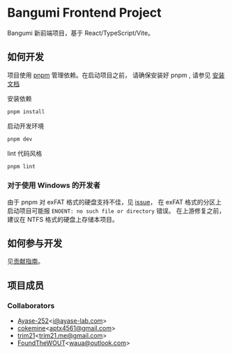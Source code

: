 # Bangumi Frontend Project

Bangumi 新前端项目，基于 React/TypeScript/Vite。

## 如何开发

项目使用 [pnpm](https://pnpm.io/) 管理依赖。在启动项目之前，
请确保安装好 pnpm , 请参见 [安装文档](https://pnpm.io/installation)

安装依赖

```bash
pnpm install
```

启动开发环境

```bash
pnpm dev
```

lint 代码风格

```bash
pnpm lint
```

### 对于使用 Windows 的开发者

由于 pnpm 对 exFAT 格式的硬盘支持不佳，见 [issue](https://github.com/pnpm/pnpm/issues/3952)，
在 exFAT 格式的分区上启动项目可能报 `ENOENT: no such file or directory` 错误。
在上游修复之前，建议在 NTFS 格式的硬盘上存储本项目。

## 如何参与开发

见[贡献指南](./CONTRIBUTING.md)。

## 项目成员

### Collaborators

- [Ayase-252](https://github.com/Ayase-252)<<i@ayase-lab.com>>
- [cokemine](https://github.com/cokemine)<<aptx4561@gmail.com>>
- [trim21](https://github.com/trim21)<<trim21.me@gmail.com>>
- [FoundTheWOUT](https://github.com/FoundTheWOUT)<<waua@outlook.com>>
